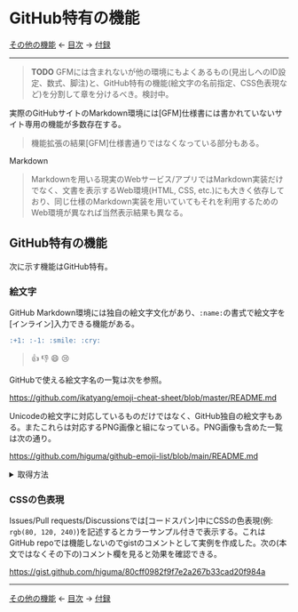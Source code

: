 # GitHub特有の機能

[その他の機能]
← [目次] →
[付録]

------------------------------------------------------------------------

> **TODO** GFMには含まれないが他の環境にもよくあるもの(見出しへのID設定、数式、脚注)と、GitHub特有の機能(絵文字の名前指定、CSS色表現など)を分割して章を分けるべき。検討中。

実際のGitHubサイトのMarkdown環境には[GFM]仕様書には書かれていないサイト専用の機能が多数存在する。

> 機能拡張の結果[GFM]仕様書通りではなくなっている部分もある。


Markdown

> Markdownを用いる現実のWebサービス/アプリではMarkdown実装だけでなく、文書を表示するWeb環境(HTML, CSS, etc.)にも大きく依存しており、同じ仕様のMarkdown実装を用いていてもそれを利用するためのWeb環境が異なれば当然表示結果も異なる。

## GitHub特有の機能

次に示す機能はGitHub特有。

### 絵文字

GitHub Markdown環境には独自の絵文字文化があり、`:name:`の書式で絵文字を[インライン]入力できる機能がある。

```markdown
:+1: :-1: :smile: :cry:
```

> :+1: :-1: :smile: :cry:

GitHubで使える絵文字名の一覧は次を参照。

https://github.com/ikatyang/emoji-cheat-sheet/blob/master/README.md

Unicodeの絵文字に対応しているものだけではなく、GitHub独自の絵文字もある。またこれらは対応するPNG画像と組になっている。PNG画像も含めた一覧は次の通り。

https://github.com/higuma/github-emoji-list/blob/main/README.md

<details>
<summary>取得方法</summary>

一覧はGitHub REST APIで取得できる。方法は次を参照(要GitHub token)。データはJSON形式。

https://docs.github.com/ja/rest/emojis

より単純に次のURLにアクセスしても取得可能(token不要)。

https://api.github.com/emojis

</details>


### CSSの色表現

Issues/Pull requests/Discussionsでは[コードスパン]中にCSSの色表現(例: `rgb(80, 120, 240)`)を記述するとカラーサンプル付きで表示する。これはGitHub repoでは機能しないのでgistのコメントとして実例を作成した。次の(本文ではなくその下の)コメント欄を見ると効果を確認できる。

https://gist.github.com/higuma/80cff0982f9f7e2a267b33cad20f984a




------------------------------------------------------------------------

[その他の機能]
← [目次] →
[付録]

[その他の機能]: other.features.md
[目次]: index.md#github-markdown
[付録]: appendices.md






<!--
[HTMLブロック]: html-blocks.md
[info文字列]: code-blocks.md#info文字列
[インライン]: inlines.md
[コードスパン]: code-spans.md
[コードブロック]: code-blocks.md
[ノーブレークスペース]: texts.md#ノーブレークスペース
[バックスラッシュエスケープ]:characters.md#バックスラッシュエスケープ
[ブロック]: blocks.md
[非表示区切り]: texts.md#非表示区切り
[空行]: characters.md#空行
[文字参照]: characters.md#文字参照
[ASCII句読文字]: backslash-escapes.md#ASCII句読文字
[折りたたみ]: html-blocks.md#折りたたみ
[見出し]: thematic-breaks.md
-->
